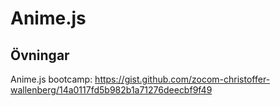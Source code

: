 # Anime.js

## Övningar

Anime.js bootcamp: https://gist.github.com/zocom-christoffer-wallenberg/14a0117fd5b982b1a71276deecbf9f49
